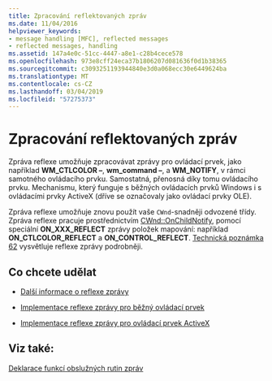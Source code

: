 ```yaml
---
title: Zpracování reflektovaných zpráv
ms.date: 11/04/2016
helpviewer_keywords:
- message handling [MFC], reflected messages
- reflected messages, handling
ms.assetid: 147a4e0c-51cc-4447-a8e1-c28b4cece578
ms.openlocfilehash: 973e8cff24eca37b1806207d081636f0d1b38365
ms.sourcegitcommit: c3093251193944840e3d0a068ecc30e6449624ba
ms.translationtype: MT
ms.contentlocale: cs-CZ
ms.lasthandoff: 03/04/2019
ms.locfileid: "57275373"
---
```

# <a name="handling-reflected-messages"></a>Zpracování reflektovaných zpráv

Zpráva reflexe umožňuje zpracovávat zprávy pro ovládací prvek, jako například **WM_CTLCOLOR –**, **wm_command –**, a **WM_NOTIFY**, v rámci samotného ovládacího prvku. Samostatná, přenosná díky tomu ovládacího prvku. Mechanismu, který funguje s běžných ovládacích prvků Windows i s ovládacími prvky ActiveX (dříve se označovaly jako ovládací prvky OLE).

Zpráva reflexe umožňuje znovu použít vaše `CWnd`-snadněji odvozené třídy. Zpráva reflexe pracuje prostřednictvím [CWnd::OnChildNotify](../mfc/reference/cwnd-class.md#onchildnotify), pomocí speciální **ON_XXX_REFLECT** zprávy položek mapování: například **ON_CTLCOLOR_REFLECT** a **ON_CONTROL_REFLECT**. [Technická poznámka 62](../mfc/tn062-message-reflection-for-windows-controls.md) vysvětluje reflexe zprávy podrobněji.

## <a name="what-do-you-want-to-do"></a>Co chcete udělat

- [Další informace o reflexe zprávy](../mfc/tn062-message-reflection-for-windows-controls.md)

- [Implementace reflexe zprávy pro běžný ovládací prvek](../mfc/tn062-message-reflection-for-windows-controls.md)

- [Implementace reflexe zprávy pro ovládací prvek ActiveX](../mfc/mfc-activex-controls-subclassing-a-windows-control.md)

## <a name="see-also"></a>Viz také:

[Deklarace funkcí obslužných rutin zpráv](../mfc/declaring-message-handler-functions.md)
